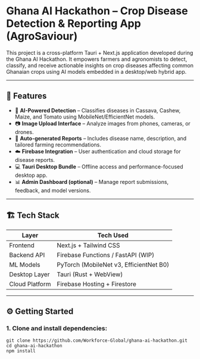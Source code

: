 # Ghana AI Hackathon – Crop Disease Detection & Reporting App (AgroSaviour)

This project is a cross-platform Tauri + Next.js application developed during the Ghana AI Hackathon. It empowers farmers and agronomists to detect, classify, and receive actionable insights on crop diseases affecting common Ghanaian crops using AI models embedded in a desktop/web hybrid app.

---

## 🧠 Features

- 🌾 **AI-Powered Detection** – Classifies diseases in Cassava, Cashew, Maize, and Tomato using MobileNet/EfficientNet models.
- 📷 **Image Upload Interface** – Analyze images from phones, cameras, or drones.
- 🧾 **Auto-generated Reports** – Includes disease name, description, and tailored farming recommendations.
- ☁️ **Firebase Integration** – User authentication and cloud storage for disease reports.
- 💻 **Tauri Desktop Bundle** – Offline access and performance-focused desktop app.
- 📊 **Admin Dashboard (optional)** – Manage report submissions, feedback, and model versions.

---

## 🏗️ Tech Stack

| Layer           | Tech Used              |
|----------------|------------------------|
| Frontend       | Next.js + Tailwind CSS |
| Backend API    | Firebase Functions / FastAPI (WIP) |
| ML Models      | PyTorch (MobileNet v3, EfficientNet B0) |
| Desktop Layer  | Tauri (Rust + WebView) |
| Cloud Platform | Firebase Hosting + Firestore |

---

## ⚙️ Getting Started

### 1. Clone and install dependencies:

```
git clone https://github.com/Workforce-Global/ghana-ai-hackathon.git
cd ghana-ai-hackathon
npm install
```
